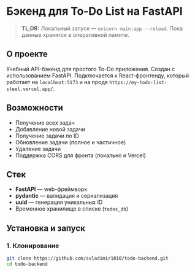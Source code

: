 # Бэкенд для To‑Do List на FastAPI

> **TL;DR:** Локальный запуск — `uvicorn main:app --reload`. Пока данные хранятся в оперативной памяти.

## О проекте
Учебный API-бэкенд для простого To-Do приложения. Создан с использованием FastAPI. Подключается к React-фронтенду, который работает на `localhost:5173` и на проде `https://my-todo-list-steel.vercel.app/`.

## Возможности
- Получение всех задач
- Добавление новой задачи
- Получение задачи по ID
- Обновление задачи (полное и частичное)
- Удаление задачи
- Поддержка CORS для фронта (локально и Vercel)

## Стек
- **FastAPI** — web-фреймворк
- **pydantic** — валидация и сериализация
- **uuid** — генерация уникальных ID
- Временное хранилище в списке (`todos_db`)

## Установка и запуск

### 1. Клонирование
```bash
git clone https://github.com/svladimir1010/todo-backend.git
cd todo-backend
